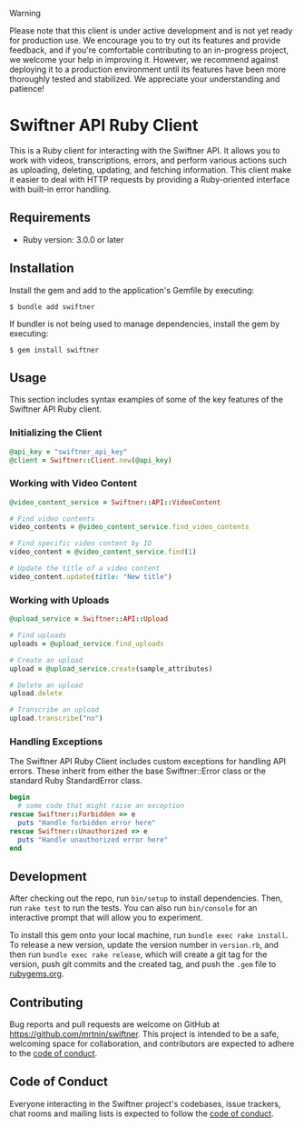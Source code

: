 > [!WARNING]
> Please note that this client is under active development and is not yet ready for production use.  We encourage you to try out its features and provide feedback, and if you're comfortable contributing to an in-progress project, we welcome your help in improving it. However, we recommend against deploying it to a production environment until its features have been more thoroughly tested and stabilized. We appreciate your understanding and patience!

# Swiftner API Ruby Client

This is a Ruby client for interacting with the Swiftner API. It allows you to work with videos, transcriptions, errors, and perform various actions such as uploading, deleting, updating, and fetching information. This client make it easier to deal with HTTP requests by providing a Ruby-oriented interface with built-in error handling.

## Requirements

- Ruby version: 3.0.0 or later

## Installation

Install the gem and add to the application's Gemfile by executing:

    $ bundle add swiftner

If bundler is not being used to manage dependencies, install the gem by executing:

    $ gem install swiftner

## Usage

This section includes syntax examples of some of the key features of the Swiftner API Ruby client.

### Initializing the Client
```ruby
@api_key = "swiftner_api_key"
@client = Swiftner::Client.new(@api_key)
```

### Working with Video Content
```ruby
@video_content_service = Swiftner::API::VideoContent

# Find video contents
video_contents = @video_content_service.find_video_contents

# Find specific video content by ID
video_content = @video_content_service.find(1)

# Update the title of a video content
video_content.update(title: "New title")
```

### Working with Uploads
```ruby
@upload_service = Swiftner::API::Upload

# Find uploads
uploads = @upload_service.find_uploads

# Create an upload
upload = @upload_service.create(sample_attributes)

# Delete an upload
upload.delete

# Transcribe an upload
upload.transcribe("no")
```

### Handling Exceptions
The Swiftner API Ruby Client includes custom exceptions for handling API errors. These inherit from either the base Swiftner::Error class or the standard Ruby StandardError class.
```ruby
begin
  # some code that might raise an exception
rescue Swiftner::Forbidden => e
  puts "Handle forbidden error here"
rescue Swiftner::Unauthorized => e
  puts "Handle unauthorized error here"
end
```

## Development

After checking out the repo, run `bin/setup` to install dependencies. Then, run `rake test` to run the tests. You can also run `bin/console` for an interactive prompt that will allow you to experiment.

To install this gem onto your local machine, run `bundle exec rake install`. To release a new version, update the version number in `version.rb`, and then run `bundle exec rake release`, which will create a git tag for the version, push git commits and the created tag, and push the `.gem` file to [rubygems.org](https://rubygems.org).

## Contributing

Bug reports and pull requests are welcome on GitHub at https://github.com/mrtnin/swiftner. This project is intended to be a safe, welcoming space for collaboration, and contributors are expected to adhere to the [code of conduct](https://github.com/mrtnin/swiftner/blob/main/CODE_OF_CONDUCT.md).

## Code of Conduct

Everyone interacting in the Swiftner project's codebases, issue trackers, chat rooms and mailing lists is expected to follow the [code of conduct](https://github.com/mrtnin/swiftner/blob/main/CODE_OF_CONDUCT.md).
